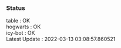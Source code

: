 ### Status


table : OK  
hogwarts : OK  
icy-bot : OK  
Latest Update : 2022-03-13 03:08:57.860521
